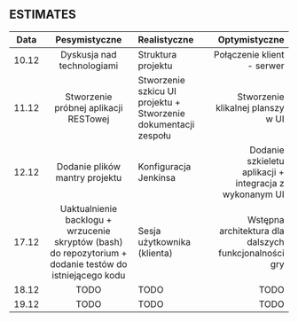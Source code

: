 ## ESTIMATES

| Data | Pesymistyczne | Realistyczne | Optymistyczne |
:-------------------:|:-------------------:|:-------------------|-------------------:
| 10.12 | Dyskusja nad technologiami | Struktura projektu | Połączenie klient - serwer |
| 11.12 | Stworzenie próbnej aplikacji RESTowej | Stworzenie szkicu UI projektu + Stworzenie dokumentacji zespołu | Stworzenie klikalnej planszy w UI |
| 12.12 | Dodanie plików mantry projektu | Konfiguracja Jenkinsa | Dodanie szkieletu aplikacji + integracja z wykonanym UI |
| 17.12 | Uaktualnienie backlogu + wrzucenie skryptów (bash) do repozytorium + dodanie testów do istniejącego kodu | Sesja użytkownika (klienta) | Wstępna architektura dla dalszych funkcjonalności gry |
| 18.12 | TODO | TODO | TODO |
| 19.12 | TODO | TODO | TODO |
